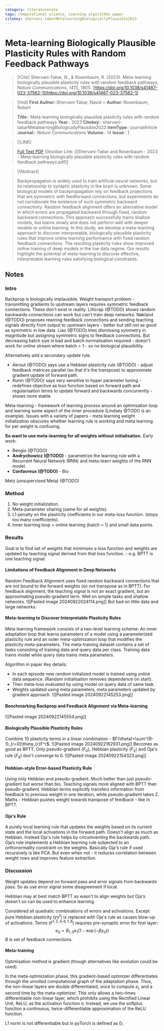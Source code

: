 ```yaml
---
category: literaturenote
tags: Computational science, Learning algorithms paper
citekey: shervani-tabarMetalearningBiologicallyPlausible2023
---
```

# Meta-learning Biologically Plausible Plasticity Rules with Random Feedback Pathways
> [!Cite]
> Shervani-Tabar, N., & Rosenbaum, R. (2023). Meta-learning biologically plausible plasticity rules with random feedback pathways. _Nature Communications_, _14_(1), 1805. [https://doi.org/10.1038/s41467-023-37562-1](https://doi.org/10.1038/s41467-023-37562-1)

>[!md]
> **First Author**::Shervani-Tabar, Navid > **Author**::Rosenbaum, Robert 
> 
> **Title**:: Meta-learning biologically plausible plasticity rules with random feedback pathways
> **Year**:: 2023
> **Citekey**:: shervani-tabarMetalearningBiologicallyPlausible2023 
> **itemType**:: journalArticle
> **Journal**:: _Nature Communications_ 
> **Volume**:: 14 
> **Issue**:: 1 

> [!LINK] 
> 
>  [Full Text PDF](file://C:\Users\Kyle\Zotero\storage\E6MFRN9F\Shervani-Tabar%20and%20Rosenbaum%20-%202023%20-%20Meta-learning%20biologically%20plausible%20plasticity%20rules%20with%20random%20feedback%20pathways.pdf) 
>  Obsidian Link: [[Shervani-Tabar and Rosenbaum - 2023 - Meta-learning biologically plausible plasticity rules with random feedback pathways.pdf]]

> [!Abstract]
> 
> Backpropagation is widely used to train artificial neural networks, but its relationship to synaptic plasticity in the brain is unknown. Some biological models of backpropagation rely on feedback projections that are symmetric with feedforward connections, but experiments do not corroborate the existence of such symmetric backward connectivity. Random feedback alignment offers an alternative model in which errors are propagated backward through fixed, random backward connections. This approach successfully trains shallow models, but learns slowly and does not perform well with deeper models or online learning. In this study, we develop a meta-learning approach to discover interpretable, biologically plausible plasticity rules that improve online learning performance with fixed random feedback connections. The resulting plasticity rules show improved online training of deep models in the low data regime. Our results highlight the potential of meta-learning to discover effective, interpretable learning rules satisfying biological constraints.
> > 


## Notes
### Intro
Backprop is biologically implausible.
Weight transport problem - transmitting gradients to upstream layers requires symmetric feedback connections. These don't exist in reality.
Lillicrap (@TODO) shows random backwards connections can work but can't train deep networks.
Nøkland (@TODO) proposes rewiring feedback connections and sending teaching signals directly from output to upstream layers - better but still not as good as symmetric in low data.
Liao (@TODO) tries dismissing symmetry in magnitude but assigning symmetric signs to feedback connections. But decreasing batch size is bad and batch normalisation required - doesn't work for online stream where batch = 1 - so no biological plausibility.

Alternatively add a secondary update rule.
- Akrout (@TODO) says use a Hebbian plasticity rule (@TODO) - adjust feedback matrices parallel (so that it's the transpose) to approximate gradient update of forward path.
- Kunin (@TODO) says very sensitive to hyper parameter tuning - redefines objective as loss function based on forward path and regularisation terms to update forward and backwards concurrently - shows more stable.

Meta-learning - framework of learning process around an optimisation loop and learning some aspect of the inner procedure (Lindsey @TODO is an example).
Issues with a variety of papers - meta learning weight initialization obscures whether learning rule is working and meta learning for per weight is confusing.

**So want to use meta-learning for all weights without initialisation.** 
Early work:
- Bengio (@TODO)
- **Andrychowicz (@TODO)** - parametrize the learning rule with a Recurrent Neural Network (RNN) and meta-learn weights of the RNN model.
- **Confavreux (@TODO)** - Bio

Metz (unsupervised Meta) (@TODO)
### Method
1. No weight initialization.
2. Meta-parameter sharing (same for all weights).
3. L1 penalty on the plasticity coefficients in our meta-loss function. (stops too many coefficients).
4. Inner learning loop = online learning (batch = 1) and small data points.
### Results
Goal is to find set of weights that minimises a loss function and weights are updated by teaching signal derived from that loss function. - e.g. BPTT is one teaching signal.
#### Limitations of Feedback Alignment in Deep Networks
Random Feedback Alignment uses fixed random backward connections that are not bound to the forward weights (so not transpose as in BPTT).
For feedback alignment, the teaching signal is not an exact gradient, but an approximating pseudo-gradient term.
Well on simple tasks and shallow networks.
![[Pasted image 20240922024114.png]]
But bad on little data and large networks.
#### Meta-learning to Discover Interpretable Plasticity Rules
Meta learning framework consists of a two-level learning scheme: An inner adaptation loop that learns parameters of a model using a parameterized plasticity rule and an outer meta-optimization loop that modifies the plasticity meta-parameters.
The meta-training dataset contains a set of tasks consisting of training data and query data per class.
Training data trains model while query data trains meta parameters.

Algorithm in paper
Key details:
- In each episode new random initialized model is trained using online data sequence. (Random initialisation removes dependence on start).
- Then meta-loss evaluated by using model on query data of same task.
- Weights updated using meta parameters, meta parameters updated by gradient approach.
![[Pasted image 20240922145253.png]]
#### Benchmarking Backprop and Feedback Alignment via Meta-learning
![[Pasted image 20240922145554.png]]
#### Biologically Plausible Plasticity Rules
Combine 10 plasticity terms in a linear combination - $F(\theta)=\sum^{R-1}_{r=0}\theta_{r}F^r$.
![[Pasted image 20240922162931.png]]
Becomes as good as BPTT.
Only pseudo-gradient ($F_{0}$), Hebbian plasticity ($F_{2}$) and Oja's rule ($F_{9}$) don't converge to 0.
![[Pasted image 20240922154323.png]]
#### Hebbian-style Error-based Plasticity Rule
Using only Hebbian and pseudo-gradient.
Much better than just pseudo-gradient but worse than bio.
Teaching signals more aligned with BPTT than pseudo-gradient.
Hebbian terms explicitly transfers information from feedback to previous weight in one iteration, while pseudo-gradient takes 2.
Maths - Hebbian pushes weight towards transpose of feedback - like in BPTT.
#### Oja's Rule
A purely local learning rule that updates the weights based on its current state and the local activations in the forward path.
Doesn't align as much as Hebbian.
Instead Oja's rule helps by circumventing the backwards path.
Oja’s rule implements a Hebbian learning rule subjected to an orthonormality constraint on the weights.
Basically Oja's rule if used recursively is like PCA.
But even when not - it reduces correlation between weight rows and improves feature extraction.

### Discussion
Weight updates depend on forward pass and error signals from backwards pass.
So as use error signal some disagreement if local.

Hebbian may at best match BPTT as wasn't to align weights but Oja's doesn't so can be used to enhance learning.

Considered all quadratic combinations of errors and activations.
Except pure Hebbian plasticity ($yy^t$) is replaced with Oja's rule as causes blow-up of activations.
Terms ($F^{1,2,4,6,7,8}$) requires pre-synaptic error for first layer: $$e_{0}=B_{1,0}e_{1}(1-\exp(-\beta y_{0}))$$
$B$ is set of feedback connections.

#### Meta-training
Optimisation method is gradient (though alternatives like evolution could be used).

In the meta-optimization phase, this gradient-based optimizer differentiates through the unrolled computational graph of the adaptation phase. Thus, the non-linear layers are double differentiated, once to compute $e_L$ and a second time by the meta-optimizer. This only allows a two-times differentiable non-linear layer, which prohibits using the Rectified Linear Unit, ReLU, as the activation function σ. Instead, we use the softplus function a continuous, twice-differentiable approximation of the ReLU function.

L1 norm is not differentiable but in pyTorch is defined as 0;.
